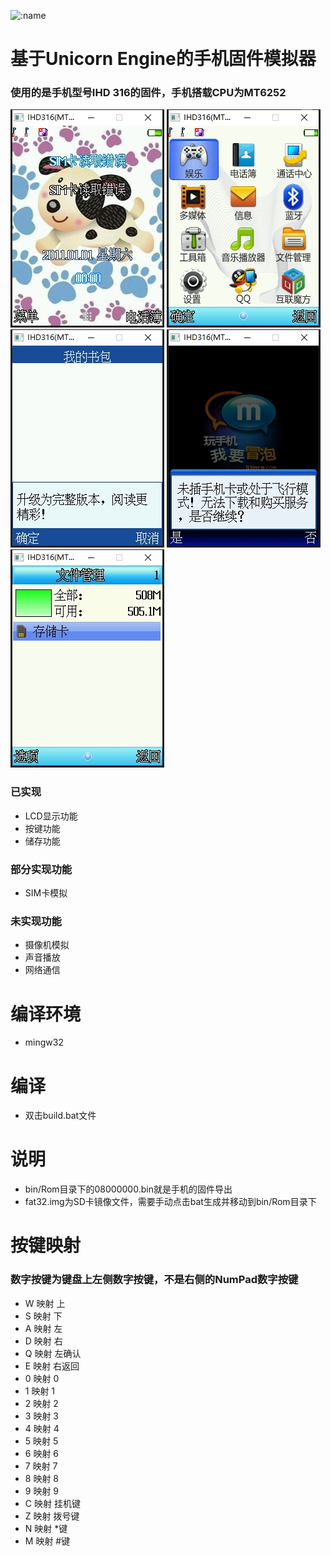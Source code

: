 ![:name](https://count.getloli.com/@:mtk6252SimulatorGitee)

# 基于Unicorn Engine的手机固件模拟器
### 使用的是手机型号IHD 316的固件，手机搭载CPU为MT6252

![预览图](./docs/img/01.png)
![预览图](./docs/img/02.png)
![预览图](./docs/img/03.png)
![预览图](./docs/img/04.png)
![预览图](./docs/img/05.png)


### 已实现

- LCD显示功能
- 按键功能
- 储存功能

### 部分实现功能
- SIM卡模拟
### 未实现功能
- 摄像机模拟
- 声音播放
- 网络通信


# 编译环境

- mingw32

# 编译

- 双击build.bat文件

# 说明

- bin/Rom目录下的08000000.bin就是手机的固件导出
- fat32.img为SD卡镜像文件，需要手动点击bat生成并移动到bin/Rom目录下

# 按键映射
### 数字按键为键盘上左侧数字按键，不是右侧的NumPad数字按键
- W 映射 上
- S 映射 下
- A 映射 左
- D 映射 右
- Q 映射 左确认
- E 映射 右返回
- 0 映射 0
- 1 映射 1
- 2 映射 2
- 3 映射 3
- 4 映射 4
- 5 映射 5
- 6 映射 6
- 7 映射 7
- 8 映射 8
- 9 映射 9
- C 映射 挂机键
- Z 映射 拨号键
- N 映射 *键
- M 映射 #键